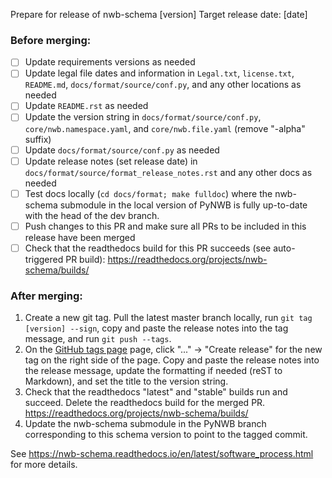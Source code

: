 Prepare for release of nwb-schema [version]
Target release date: [date]

### Before merging:
- [ ] Update requirements versions as needed
- [ ] Update legal file dates and information in `Legal.txt`, `license.txt`, `README.md`, `docs/format/source/conf.py`,
  and any other locations as needed
- [ ] Update `README.rst` as needed
- [ ] Update the version string in `docs/format/source/conf.py`, `core/nwb.namespace.yaml`, and `core/nwb.file.yaml`
  (remove "-alpha" suffix)
- [ ] Update `docs/format/source/conf.py` as needed
- [ ] Update release notes (set release date) in `docs/format/source/format_release_notes.rst` and any other docs as
  needed
- [ ] Test docs locally (`cd docs/format; make fulldoc`) where the nwb-schema submodule in the local version of PyNWB
  is fully up-to-date with the head of the dev branch.
- [ ] Push changes to this PR and make sure all PRs to be included in this release have been merged
- [ ] Check that the readthedocs build for this PR succeeds (see auto-triggered PR build):
  https://readthedocs.org/projects/nwb-schema/builds/

### After merging:
1. Create a new git tag. Pull the latest master branch locally, run `git tag [version] --sign`, copy and paste the
   release notes into the tag message, and run `git push --tags`.
2. On the [GitHub tags page](https://github.com/NeurodataWithoutBorders/nwb-schema/tags) page,
   click "..." -> "Create release" for the new tag on the right side of the page.
   Copy and paste the release notes into the release message, update the formatting if needed (reST to Markdown),
   and set the title to the version string.
3. Check that the readthedocs "latest" and "stable" builds run and succeed. Delete the readthedocs build for the
   merged PR. https://readthedocs.org/projects/nwb-schema/builds/
4. Update the nwb-schema submodule in the PyNWB branch corresponding to this schema version to point to the tagged
   commit.

See https://nwb-schema.readthedocs.io/en/latest/software_process.html for more details.
